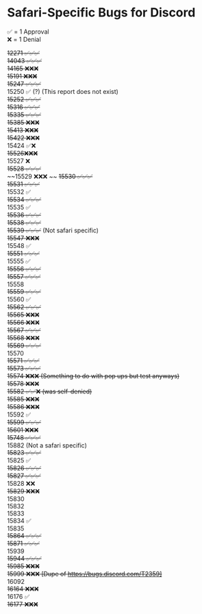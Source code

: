 # Safari-Specific Bugs for Discord 
✅ = 1 Approval  
❌ = 1 Denial  

~~12271 ✅✅✅~~  
~~14043 ✅✅✅~~    
~~14165 ❌❌❌~~  
~~15191 ❌❌❌~~  
~~15247 ✅✅✅~~    
15250 ✅ (?) (This report does not exist)  
~~15252 ✅✅✅~~  
~~15316 ✅✅✅~~  
~~15335 ✅✅✅~~  
~~15385 ❌❌❌~~  
~~15413 ❌❌❌~~  
~~15422 ❌❌❌~~   
15424  ✅❌  
~~15526❌❌❌~~  
15527 ❌  
~~15528 ✅✅✅~~  
~~15529 ❌❌❌ ~~
~~15530 ✅✅✅~~       
~~15531 ✅✅✅~~  
15532 ✅  
~~15534 ✅✅✅~~  
15535 ✅  
~~15536 ✅✅✅~~        
~~15538 ✅✅✅~~  
~~15539 ✅✅✅~~ (Not safari specific)  
~~15547 ❌❌❌~~  
15548 ✅  
~~15551 ✅✅✅~~     
15555 ✅  
~~15556 ✅✅✅~~   
~~15557 ✅✅✅~~  
15558  
~~15559 ✅✅✅~~   
15560 ✅  
~~15562 ✅✅✅~~    
~~15565 ❌❌❌~~  
~~15566 ❌❌❌~~  
~~15567 ✅✅✅~~  
~~15568 ❌❌❌~~  
~~15569 ✅✅✅~~   
15570  
~~15571 ✅✅✅~~  
~~15573 ✅✅✅~~  
~~15574 ❌❌❌ (Something to do with pop ups but test anyways)~~     
~~15578 ❌❌❌~~  
~~15582 ✅✅❌ (was self-denied)~~  
~~15585 ❌❌❌~~  
~~15586 ❌❌❌~~  
15592 ✅  
~~15599 ✅✅✅~~   
~~15601 ❌❌❌~~  
~~15748 ✅✅✅~~      
15882 (Not a safari specific)     
~~15823 ✅✅✅~~  
15825 ✅  
~~15826 ✅✅✅~~     
~~15827 ✅✅✅~~  
15828 ❌❌  
~~15829 ❌❌❌~~  
15830  
15832  
15833  
15834  ✅    
15835  
~~15864 ✅✅✅~~  
~~15871 ✅✅✅~~  
15939  
~~15944 ✅✅✅~~  
~~15985 ❌❌❌~~  
~~15999 ❌❌❌ [Dupe of https://bugs.discord.com/T2359]~~    
16092  
~~16164 ❌❌❌~~   
16176 ✅  
~~16177 ❌❌❌~~  
